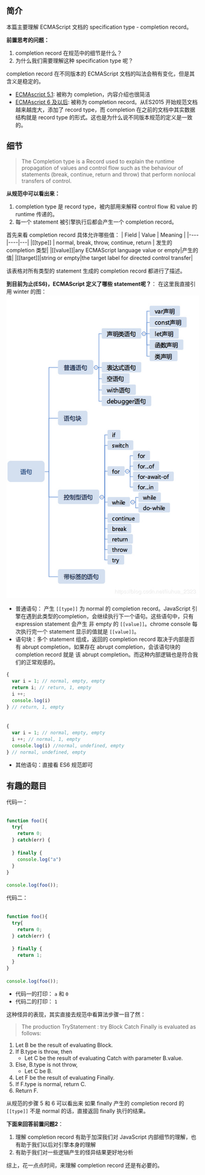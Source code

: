  
 
 
## 简介
本篇主要理解 ECMAScript 文档的 specification type - completion record。

**前置思考的问题：**
1. completion record 在规范中的细节是什么？
2. 为什么我们需要理解这种 specification type 呢？

completion record 在不同版本的 ECMAScript 文档的叫法会稍有变化，但是其含义是稳定的。
- [ECMAscript 5.1](http://www.ecma-international.org/ecma-262/5.1/#sec-8.9): 被称为 completion，内容介绍也很简洁
- [ECMAscript 6 及以后](http://www.ecma-international.org/ecma-262/6.0/#sec-completion-record-specification-type): 被称为 completion record。从ES2015 开始规范文档越来越庞大，添加了 record type，而 completion 在之前的文档中其实数据结构就是 record type 的形式。这也是为什么说不同版本规范的定义是一致的。

## 细节
>The Completion type is a Record used to explain the runtime propagation of values and control flow such as the behaviour of statements (break, continue, return and throw) that perform nonlocal transfers of control.

**从规范中可以看出来：**
1. completion type 是 record type，被内部用来解释 control flow 和 value 的 runtime 传递的。
2. 每一个 statement 被引擎执行后都会产生一个 completion record。

首先来看 completion record 具体允许哪些值：
| Field | Value | Meaning |
|----|----|---|
|[[type]] | normal, break, throw, continue, return | 发生的 completion 类型|
|[[value]]|any ECMAScript language value or empty|产生的值|
|[[target]]|string or empty|the target label for directed control transfer|

该表格对所有类型的 statement 生成的 completion record 都进行了描述。

**到目前为止(ES6)，ECMAScript 定义了哪些 statement呢？**：
在这里我直接引用 winter 的图：
![javascript-statement](./images/2020-02-20-winter-javascript-statement.jpg)

- 普通语句： 产生 `[[type]]` 为 normal 的 completion record。JavaScript 引擎在遇到此类型的completion，会继续执行下一个语句。这些语句中，只有 expression statement 会产生 非 empty 的 `[[value]]`。chrome console 每次执行完一个 statement 显示的值就是 `[[value]]`。
- 语句块：多个 statement 组成，返回的 completion record 取决于内部是否有 abrupt completion，如果存在 abrupt completion，会该语句块的 completion record 就是 该 abrupt completion。而这种内部逻辑也是符合我们的正常观感的。
```javascript
{ 
  var i = 1; // normal, empty, empty 
  return i; // return, 1, empty 
  i ++; 
  console.log(i)
} // return, 1, empty


{
  var i = 1; // normal, empty, empty
  i ++; // normal, 1, empty
  console.log(i) //normal, undefined, empty
} // normal, undefined, empty

```

- 其他语句：直接看 ES6 规范即可

## 有趣的题目
代码一：
```javascript

function foo(){
  try{
    return 0;
  } catch(err) {

  } finally {
    console.log("a")
  }
}

console.log(foo());
```

代码二：
```javascript

function foo(){
  try{
    return 0;
  } catch(err) {

  } finally {
    return 1;
  }
}

console.log(foo());
```

- 代码一的打印： `a` 和 `0`
- 代码二的打印： `1`

这种怪异的表现，其实直接去规范中看算法步骤一目了然：
> The production TryStatement : try Block Catch Finally is evaluated as follows:
1. Let B be the result of evaluating Block.
2. If B.type is throw, then
    - Let C be the result of evaluating Catch with parameter B.value.
3. Else, B.type is not throw,
    - Let C be B.
4. Let F be the result of evaluating Finally.
5. If F.type is normal, return C.
6. Return F.

从规范的步骤 5 和 6 可以看出来 如果 finally 产生的 completion record 的 `[[type]]` 不是 normal 的话，直接返回 finally 执行的结果。


**下面来回答前置问题2**：
1. 理解 completion record 有助于加深我们对 JavaScript 内部细节的理解，也有助于我们以后对引擎本身的理解
2. 有助于我们对一些逻辑产生的怪异结果更好地分析

综上，花一点点时间，来理解 completion record 还是有必要的。